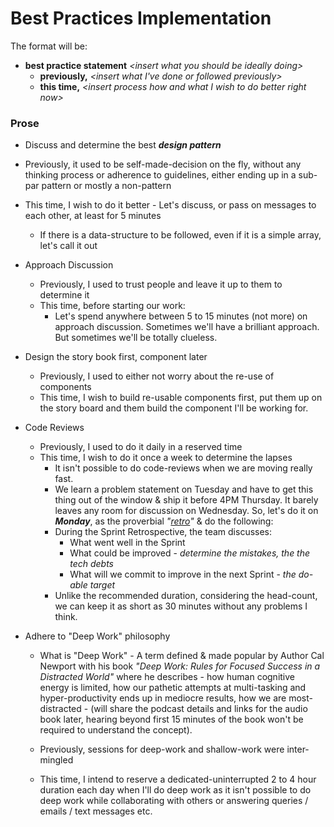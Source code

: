 # Best Practices Implementation

The format will be:

- **best practice statement** *\<insert what you should be ideally doing>*
	- **previously,** *\<insert what I've done or followed previously>*
	- **this time,** *\<insert process how and what I wish to do better right now>*





### Prose

-  Discuss and determine the best ***design pattern***
  - Previously, it used to be  self-made-decision on the fly, without any thinking process or adherence to guidelines, either ending up in a sub-par pattern or mostly a non-pattern
  - This time, I wish to do it better - Let's discuss, or pass on messages to each other, at least for 5 minutes
    - If there is a data-structure to be followed, even if it is a simple array, let's call it out
  
- Approach Discussion

  - Previously, I used to trust people and leave it up to them to determine it
  -  This time, before starting our work:
     - Let's spend anywhere between 5 to 15 minutes (not more) on approach discussion. Sometimes we'll have a brilliant approach. But sometimes we'll be totally clueless. 

- Design the story book first, component later
  
  - Previously, I used to either not worry about the re-use of components
  - This time, I wish to build re-usable  components first, put them up on the story board and them build the component I'll be working for.
  
- Code Reviews

  - Previously, I used to do it daily in a reserved time
  -  This time, I wish to do it once a week to determine the lapses
     - It isn't possible to do code-reviews when we are moving really fast.
     -   We learn a problem statement on Tuesday and have to get this thing out of the window & ship it before 4PM Thursday. It barely leaves any room for discussion on Wednesday. So, let's do it on ***Monday***, as the proverbial *"[retro](https://www.scrum.org/resources/what-is-a-sprint-retrospective)"* & do the following:
        -  During the Sprint Retrospective, the team discusses:
           - What went well in the Sprint
           - What could be improved - *determine the mistakes, the the tech debts*
           - What will we commit to improve in the next Sprint - *the do-able target*
     - Unlike the recommended duration, considering the head-count, we can keep it as short as 30 minutes without any problems I think.

- Adhere to "Deep Work" philosophy

  - What is "Deep Work" - A term defined & made popular by Author Cal Newport with his book *"Deep Work: Rules for Focused Success in a Distracted World"* where he describes - how human cognitive energy is limited, how our pathetic attempts at multi-tasking and hyper-productivity ends up in mediocre results, how we are most-distracted - (will share the podcast details and links for the audio book later, hearing beyond first 15 minutes of the book won't be required to understand the concept).

  - Previously, sessions for deep-work and shallow-work were inter-mingled

  - This time, I intend to reserve a dedicated-uninterrupted 2 to 4 hour duration each day when I'll do deep work as it isn't possible to do deep work while collaborating with others or answering queries / emails / text messages etc.

    

  
